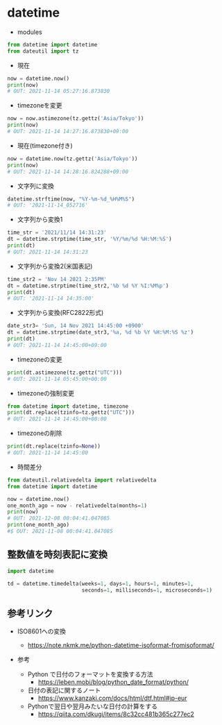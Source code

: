 # datetime

- modules
```python
from datetime import datetime
from dateutil import tz
```

- 現在
```python
now = datetime.now()
print(now)
# OUT: 2021-11-14 05:27:16.873830
```

- timezoneを変更
```python
now = now.astimezone(tz.gettz('Asia/Tokyo'))
print(now)
# OUT: 2021-11-14 14:27:16.873830+09:00
```

- 現在(timezone付き)
```python
now = datetime.now(tz.gettz('Asia/Tokyo'))
print(now)
# OUT: 2021-11-14 14:28:16.824288+09:00
```

- 文字列に変換
```python
datetime.strftime(now, "%Y-%m-%d_%H%M%S")
# OUT: '2021-11-14_052716'
```

- 文字列から変換1
```python
time_str = '2021/11/14 14:31:23'
dt = datetime.strptime(time_str, '%Y/%m/%d %H:%M:%S')
print(dt)
# OUT: 2021-11-14 14:31:23
```

- 文字列から変換2(米国表記)
```python
time_str2 = 'Nov 14 2021 2:35PM'
dt = datetime.strptime(time_str2,'%b %d %Y %I:%M%p')
print(dt)
# OUT: '2021-11-14 14:35:00'
```

- 文字列から変換(RFC2822形式)
```python
date_str3= 'Sun, 14 Nov 2021 14:45:00 +0900'
dt = datetime.strptime(date_str3,'%a, %d %b %Y %H:%M:%S %z')
print(dt)
# OUT: 2021-11-14 14:45:00+09:00
```

- timezoneの変更
```python
print(dt.astimezone(tz.gettz("UTC")))
# OUT: 2021-11-14 05:45:00+00:00
```

- timezoneの強制変更
```python
from datetime import datetime, timezone
print(dt.replace(tzinfo=tz.gettz("UTC")))
# OUT: 2021-11-14 14:45:00+00:00
```

- timezoneの削除
```python
print(dt.replace(tzinfo=None))
# OUT: 2021-11-14 14:45:00
```

- 時間差分
```python
from dateutil.relativedelta import relativedelta
from datetime import datetime

now = datetime.now()
one_month_ago = now - relativedelta(months=1)
print(now)
# OUT: 2021-12-08 00:04:41.047085
print(one_month_ago)
#$ OUT: 2021-11-08 00:04:41.047085

```

## 整数値を時刻表記に変換


```python
import datetime

td = datetime.timedelta(weeks=1, days=1, hours=1, minutes=1,
                        seconds=1, milliseconds=1, microseconds=1)
```

## 参考リンク

- ISO8601への変換
  - https://note.nkmk.me/python-datetime-isoformat-fromisoformat/

- 参考
  - Python で日付のフォーマットを変換する方法
    - https://leben.mobi/blog/python_date_format/python/
  - 日付の表記に関するノート
    - https://www.kanzaki.com/docs/html/dtf.html#jp-eur
  - Pythonで翌日や翌月みたいな日付の計算をする
    - https://qiita.com/dkugi/items/8c32cc481b365c277ec2
